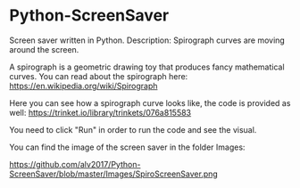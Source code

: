# Python-ScreenSaver
Screen saver written in Python.
Description: Spirograph curves are moving around the screen.

A spirograph is a geometric drawing toy that produces fancy mathematical curves. 
You can read about the spirograph here: https://en.wikipedia.org/wiki/Spirograph

Here you can see how a spirograph curve looks like, the code is provided as well:
https://trinket.io/library/trinkets/076a815583

You need to click "Run" in order to run the code and see the visual.

You can find the image of the screen saver in the folder Images:

https://github.com/alv2017/Python-ScreenSaver/blob/master/Images/SpiroScreenSaver.png
